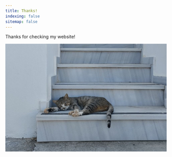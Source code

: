 ```yaml
---
title: Thanks!
indexing: false
sitemap: false
---
```


Thanks for checking my website! 

<center>
<img src="cat.jpg"/>
</center>